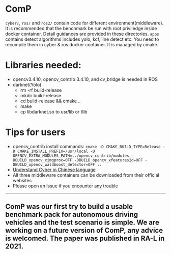 # ComP
`cyber/`, `ros/` and `ros2/` contain code for different environment(middleware). It is recommended that the benchmark be run with root priviledge inside docker container. Detail guidances are provided in these directories.
`apps` contains detect algorithms includes yolo, kcf, line detect etc. You need to recompile them in cyber & ros docker container. It is managed by cmake.

# Libraries needed:
- opencv3.4.10, opencv_contrib 3.4.10, and cv_bridge is needed in ROS
- darknet(Yolo)
  - rm -rf build-release
  - mkdir build-release
  - cd build-release && cmake .. 
  - make
  - cp libdarknet.so to usr/lib or /lib


# Tips for users
- opencv_contrib install commands: `cmake -D CMAKE_BUILD_TYPE=Release -D CMAKE_INSTALL_PREFIX=/usr/local -D OPENCV_EXTRA_MODULES_PATH=../opencv_contrib/modules -DBUILD_opencv_ximgproc=OFF -DBUILD_opencv_xfeatures2d=OFF -DBUILD_opencv_waldboost_detector=OFF ..`
- [Understand Cyber in Chinese language](https://blog.csdn.net/qq_25762163/category_9599333.html)
- All three middleware containers can be downloaded from their official websites
- Please open an issue if you encounter any trouble

---
## ComP was our first try to build a usable benchmark pack for autonomous driving vehicles and the test scenario is simple. We are working on a future version of ComP, any advice is welcomed. The paper was published in RA-L in 2021.
